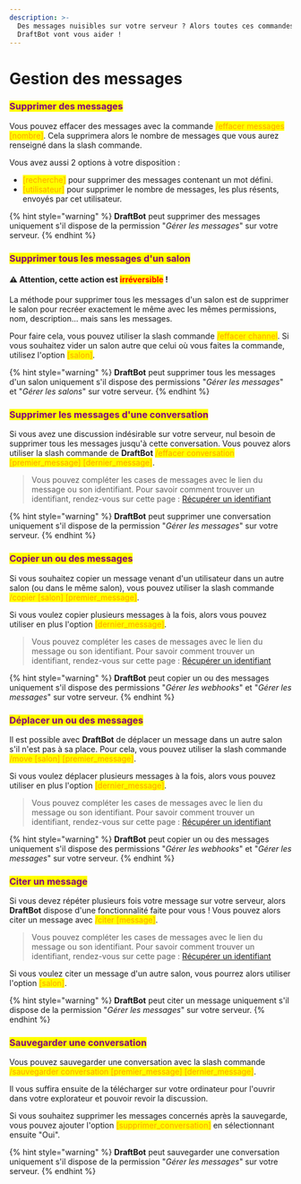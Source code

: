 ```yaml
---
description: >-
  Des messages nuisibles sur votre serveur ? Alors toutes ces commandes de
  DraftBot vont vous aider !
---
```


# Gestion des messages

### <mark style="color:purple;">Supprimer des messages</mark>

Vous pouvez effacer des messages avec la commande <mark style="color:orange;">/effacer messages \[nombre]</mark>. Cela supprimera alors le nombre de messages que vous aurez renseigné dans la slash commande.

Vous avez aussi 2 options à votre disposition :

* <mark style="color:orange;">\[recherche]</mark> pour supprimer des messages contenant un mot défini.
* <mark style="color:orange;">\[utilisateur]</mark> pour supprimer le nombre de messages, les plus résents, envoyés par cet utilisateur.

{% hint style="warning" %}
**DraftBot** peut supprimer des messages uniquement s'il dispose de la permission "_Gérer les messages_" sur votre serveur.
{% endhint %}

### <mark style="color:purple;">Supprimer tous les messages d'un salon</mark>

#### <mark style="color:purple;"></mark>:warning: Attention, cette action est <mark style="color:red;">**irréversible**</mark> !

La méthode pour supprimer tous les messages d'un salon est de supprimer le salon pour recréer exactement le même avec les mêmes permissions, nom, description... mais sans les messages.

Pour faire cela, vous pouvez utiliser la slash commande <mark style="color:orange;">/effacer channel</mark>. Si vous souhaitez vider un salon autre que celui où vous faites la commande, utilisez l'option <mark style="color:orange;">\[salon]</mark>.

{% hint style="warning" %}
**DraftBot** peut supprimer tous les messages d'un salon uniquement s'il dispose des permissions "_Gérer les messages_" et "_Gérer les salons_" sur votre serveur.
{% endhint %}

### <mark style="color:purple;">Supprimer les messages d'une conversation</mark>

Si vous avez une discussion indésirable sur votre serveur, nul besoin de supprimer tous les messages jusqu'à cette conversation. Vous pouvez alors utiliser la slash commande de **DraftBot** <mark style="color:orange;">/effacer conversation \[premier\_message] \[dernier\_message]</mark>.

> Vous pouvez compléter les cases de messages avec le lien du message ou son identifiant. Pour savoir comment trouver un identifiant, rendez-vous sur cette page : [Récupérer un identifiant](../autres/recuperer-un-identifiant.md)

{% hint style="warning" %}
**DraftBot** peut supprimer une conversation uniquement s'il dispose de la permission "_Gérer les messages_" sur votre serveur.
{% endhint %}

### <mark style="color:purple;">Copier un ou des messages</mark>

Si vous souhaitez copier un message venant d'un utilisateur dans un autre salon (ou dans le même salon), vous pouvez utiliser la slash commande <mark style="color:orange;">/copier \[salon] \[premier\_message]</mark>.

Si vous voulez copier plusieurs messages à la fois, alors vous pouvez utiliser en plus l'option <mark style="color:orange;">\[dernier\_message]</mark>.

> Vous pouvez compléter les cases de messages avec le lien du message ou son identifiant. Pour savoir comment trouver un identifiant, rendez-vous sur cette page : [Récupérer un identifiant](../autres/recuperer-un-identifiant.md)

{% hint style="warning" %}
**DraftBot** peut copier un ou des messages uniquement s'il dispose des permissions "_Gérer les webhooks_" et "_Gérer les messages_" sur votre serveur.
{% endhint %}

### <mark style="color:purple;">Déplacer un ou des messages</mark>

Il est possible avec **DraftBot** de déplacer un message dans un autre salon s'il n'est pas à sa place. Pour cela, vous pouvez utiliser la slash commande <mark style="color:orange;">/move \[salon] \[premier\_message]</mark>.

Si vous voulez déplacer plusieurs messages à la fois, alors vous pouvez utiliser en plus l'option <mark style="color:orange;">\[dernier\_message]</mark>.

> Vous pouvez compléter les cases de messages avec le lien du message ou son identifiant. Pour savoir comment trouver un identifiant, rendez-vous sur cette page : [Récupérer un identifiant](../autres/recuperer-un-identifiant.md)

{% hint style="warning" %}
**DraftBot** peut copier un ou des messages uniquement s'il dispose des permissions "_Gérer les webhooks_" et "_Gérer les messages_" sur votre serveur.
{% endhint %}

### <mark style="color:purple;">Citer un message</mark>

Si vous devez répéter plusieurs fois votre message sur votre serveur, alors **DraftBot** dispose d'une fonctionnalité faite pour vous ! Vous pouvez alors citer un message avec <mark style="color:orange;">/citer \[message]</mark>.

> Vous pouvez compléter les cases de messages avec le lien du message ou son identifiant. Pour savoir comment trouver un identifiant, rendez-vous sur cette page : [Récupérer un identifiant](../autres/recuperer-un-identifiant.md)

Si vous voulez citer un message d'un autre salon, vous pourrez alors utiliser l'option <mark style="color:orange;">\[salon]</mark>.

{% hint style="warning" %}
**DraftBot** peut citer un message uniquement s'il dispose de la permission "_Gérer les messages_" sur votre serveur.
{% endhint %}

### <mark style="color:purple;">Sauvegarder une conversation</mark>

Vous pouvez sauvegarder une conversation avec la slash commande <mark style="color:orange;">/sauvegarder conversation \[premier\_message] \[dernier\_message]</mark>.

Il vous suffira ensuite de la télécharger sur votre ordinateur pour l'ouvrir dans votre explorateur et pouvoir revoir la discussion.

Si vous souhaitez supprimer les messages concernés après la sauvegarde, vous pouvez ajouter l'option <mark style="color:orange;">\[supprimer\_conversation]</mark> en sélectionnant ensuite "Oui".

{% hint style="warning" %}
**DraftBot** peut sauvegarder une conversation uniquement s'il dispose de la permission "_Gérer les messages_" sur votre serveur.
{% endhint %}
